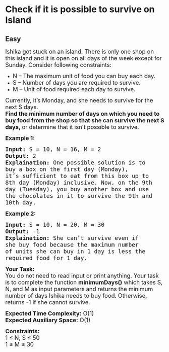 # Check if it is possible to survive on Island
##  Easy 
<div class="problem-statement">
                <p></p><p><span style="font-size:18px">Ishika got stuck on an island. There is only one shop on this island and it is open on all days of the week except for Sunday. Consider following constraints:</span></p>

<ul>
	<li><span style="font-size:18px">N – The maximum unit of food you can buy each day.</span></li>
	<li><span style="font-size:18px">S – Number of days you are required to survive.</span></li>
	<li><span style="font-size:18px">M – Unit of food required each day to survive.</span></li>
</ul>

<p><span style="font-size:18px">Currently, it’s Monday, and she needs to survive for the next S days.<br>
<strong>Find the minimum number of days on which you need to buy food from the shop so that she can survive the next S days,&nbsp;</strong>or determine that it isn’t possible to survive. </span></p>

<p><strong><span style="font-size:18px">Example 1:</span></strong></p>

<pre><span style="font-size:18px"><strong>Input:</strong> S = 10, N = 16, M = 2
<strong>Output:</strong> 2
<strong>Explaination:</strong> One possible solution is to 
buy a box on the first day (Monday), 
it’s sufficient to eat from this box up to 
8th day (Monday) inclusive. Now, on the 9th 
day (Tuesday), you buy another box and use 
the chocolates in it to survive the 9th and 
10th day.</span></pre>

<p><strong><span style="font-size:18px">Example 2:</span></strong></p>

<pre><span style="font-size:18px"><strong>Input:</strong> S = 10, N = 20, M = 30
<strong>Output:</strong> -1
<strong>Explaination:</strong> She can’t survive even if 
she buy food because the maximum number 
of units she can buy in 1 day is less the 
required food for 1 day.</span></pre>

<p><span style="font-size:18px"><strong>Your Task:</strong><br>
You do not need to read input or print anything. Your task is to complete the function <strong>minimumDays()</strong> which takes S, N, and M as input parameters and returns the minimum number of days Ishika needs to buy food. Otherwise, returns -1 if she cannot survive.</span></p>

<p><span style="font-size:18px"><strong>Expected Time Complexity:</strong> O(1)<br>
<strong>Expected Auxiliary Space:</strong> O(1)</span></p>

<p><span style="font-size:18px"><strong>Constraints:</strong><br>
1 ≤ N, S ≤ 50<br>
1 ≤ M ≤ 30</span></p>
 <p></p>
            </div>